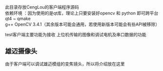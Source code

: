 此目录存放CengLou的客户端程序源码  
依赖环境 ：因为使用的是qt库，理论上只要安装好opencv 和 python 即可跨平台  
          qt4 ~ qmake  
          g++
          OpenCV 3.4.1（其余版本可能会通用，若使用新版本可能会有些API被移除）  
          
test客户端主要功能为接收 上位机传输的图像和调试电机及串口数据的功能

## 雄迈摄像头 
由于客户端可以调试雄迈模组的变焦镜头，所以将介绍放在这里
<p><img src="https://github.com/Hiiam9/CengLou/blob/main/other/clientpic/xmCam.gif/></p>
